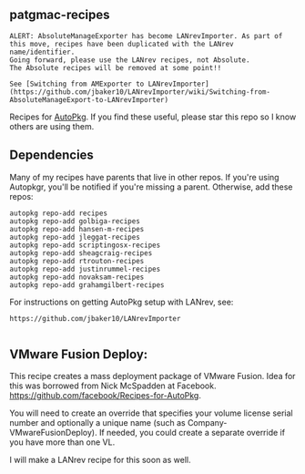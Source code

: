 ## patgmac-recipes

```
ALERT: AbsoluteManageExporter has become LANrevImporter. As part of this move, recipes have been duplicated with the LANrev name/identifier. 
Going forward, please use the LANrev recipes, not Absolute. 
The Absolute recipes will be removed at some point!!

See [Switching from AMExporter to LANrevImporter](https://github.com/jbaker10/LANrevImporter/wiki/Switching-from-AbsoluteManageExport-to-LANrevImporter)
```

Recipes for [AutoPkg](http://autopkg.github.io/autopkg/). If you find these useful, please star this repo so I know others are using them.

## Dependencies

Many of my recipes have parents that live in other repos. If you're using Autopkgr, you'll be notified if you're missing a parent. Otherwise, add these repos:

```
autopkg repo-add recipes
autopkg repo-add golbiga-recipes
autopkg repo-add hansen-m-recipes
autopkg repo-add jleggat-recipes
autopkg repo-add scriptingosx-recipes
autopkg repo-add sheagcraig-recipes
autopkg repo-add rtrouton-recipes
autopkg repo-add justinrummel-recipes
autopkg repo-add novaksam-recipes
autopkg repo-add grahamgilbert-recipes
```

For instructions on getting AutoPkg setup with LANrev, see:
```
https://github.com/jbaker10/LANrevImporter  
 
```

## VMware Fusion Deploy:  

This recipe creates a mass deployment package of VMware Fusion. Idea for this was borrowed from Nick McSpadden at Facebook. https://github.com/facebook/Recipes-for-AutoPkg.  

You will need to create an override that specifies your volume license serial number and optionally a unique name (such as Company-VMwareFusionDeploy). 
If needed, you could create a separate override if you have more than one VL.  

I will make a LANrev recipe for this soon as well. 